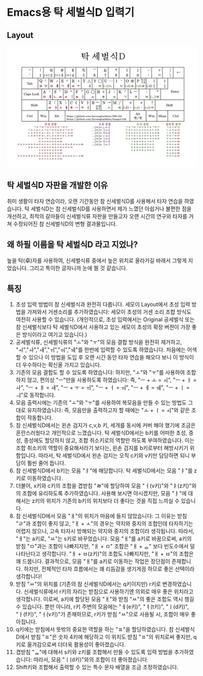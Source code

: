 # Emacs용 탁 세벌식D 입력기

## Layout

![layout_t3d.jpg](./layout_t3d.jpg)


## 탁 세벌식D 자판을 개발한 이유
취미 생활이 타자 연습이라, 오랜 기간동안 참 신세벌식D를 사용해서 타자 연습을 하였습니다. 탁 세벌식D는 참 신세벌식D를 사용하면서 제가 느꼈던 아쉽거나 불편한 점을 개선하고, 최적의 갈마들이 신세벌식류 자판을 만들고자 오랜 시간의 연구와 타자를 거쳐 수정되어진 참 신세벌식D의 변형 결과물입니다.

## 왜 하필 이름을 탁 세벌식D 라고 지었나?
높을 탁(卓)자를 사용하여, 신세벌식류 중에서 높은 위치로 올라가길 바래서 그렇게 지었습니다. 그리고 특이한 글자니까 눈에 띌 것 같습니다.

## 특징
1. 초성 입력 방법이 참 신세벌식과 완전히 다릅니다. 세모이 Layout에서 초성 입력 방법을 가져와서 거센소리를 추가하였습니다: 세모이 초성의 거센 소리 조합 방식도 여전히 사용할 수 있습니다. (개인적으로, 초성 입력에서는 Original 공세벌식 또는 참 신세벌식보다 탁 세벌식D에서 사용하고 있는 세모이 초성의 확장 버젼이 가장 좋은 방식이라고 여기고 있습니다.)
2. 공세벌식류, 신세벌식류의 "ㅗ"와 "ㅜ"의 모음 결합 방식을 완전히 제거하고, "ㅚ","ㅘ","ㅙ","ㅟ","ㅝ","ㅞ"를 한번에 입력할 수 있도록 하였습니다. 처음에는 어색할 수 있으나 이 방법을 도입 후 오랜 시간 동안 타자 연습을 해오다 보니 이 방식이 더 우수하다는 확신올 가지고 있습니다.
3. 기존의 모음 결합도 할 수 있도록 하였습니다: 하지만, "ㅗ"와 "ㅜ"를 사용하여 조합하지 않고, 편의상 "ㅡ"만을 사용하도록 하였습니다: 즉, "ㅡ + ㅗ = ㅚ", "ㅡ + ㅏ = ㅘ", "ㅡ + ㅐ = ㅙ", "ㅡ + ㅜ = ㅟ", "ㅡ + ㅓ = ㅝ", "ㅡ + ㅔ = ㅞ", "ㅡ + ㅣ = ㅢ"로 동작합니다.
4. 모음 출력시에는 기존의 "ㅗ"와 "ㅜ"를 사용하여 복모음을 만들 수 있는 방법도 그대로 유지하였습니다: 즉, 모음만을 출력하고자 할 때에는 "ㅗ + ㅣ = ㅚ"와 같은 조합이 작동합니다.
5. 참 신세벌식D에서는 왼손 검지가 c,v,b 키, 세개를 동시에 커버 해야 했기에 조금은 혼란스러웠다고 개인적으로 느꼈습니다. 탁 세벌식D에서는 b키를 어떠한 초성, 중성, 종성에도 할당하지 않고, 조합 취소키로의 역할만 하도록 부여하였습니다. 이는 조합 취소키의 역할이 중요해서라기 보다는, 왼손 검지를 b키로부터 해방시키기 위함입니다. 따라서, 탁 세벌식D에서 왼손 검지는 오직 c키와 v키만 담당하면 되니 부담이 훨씬 줄어 듭니다.
6. 참 신세벌식D에서 b키는 모음 "ㅑ"에 해당합니다. 탁 세벌식D에서는 모음 "ㅑ"를 z키로 이동하였습니다.
7. 더불어, x키와 c키의 조합을 겹받침 "ㄼ"에 할당하여 모음 "ㅓ(v키)"와 "ㅑ(z키)"와의 조합에 유리하도록 추가하였습니다. 사용해 보시면 아시겠지만, 모음 "ㅑ"에 대해서는 z키의 위치가 기존의 b키의 위치보다 더 좋다는 것을 직접 느끼실 수 있습니다.
8. 참 신세벌식D에서 모음 "ㅐ"의 위치가 마음에 들지 않았습니다: 그 이유는 받침 "ㄹ"과 조합이 좋지 않고, "ㅐ + ㅅ"의 경우는 약지와 중지의 조합인데 타자하기는 어렵지 않으나, 고속 타자시 방해되는 약지와 중지의 조합이라 생각됩니다. 따라서, "ㅐ"는 a키로, "ㅛ"는 s키로 바꾸었습니다. 모음 "ㅐ"를 a키로 바꿈으로써, a키의 받침 "ㅁ"과는 조합이 나빠지지만, "ㅐ + ㅁ" 조합은 "ㅐ + ᆯ" 보다 빈도수에서 덜 나타난다고 생각합니다. "ㅐ + ㅂ(z키)"의 조합도 나빠지지만, "ㅐ + ㅂ"의 조합은 꽤 드뭅니다. 결과적으로, 모음 "ㅐ"를 a키로 이동하는 작업은 장단점이 존재합니다. 하지만, 전체적인 타자 흐름에서는 꽤 리듬감을 생기게끔 하므로 좋은 선택이라 생각합니다!
9. 받침 "ㅆ"의 위치를 (기존의 참 신세벌식D에서는 q키이지만) r키로 변경하였습니다. 신세벌식류에서 r키의 자리는 받침으로 사용하기엔 의외로 매우 좋은 위치라고 생각합니다. 이로써, a키에 할당된 모음 "ㅐ"와 받침 "ㅆ"의 좋은 조합도 역시 챙길 수 있습니다. 뿐만 아니라, r키 주변의 모음에는 "ㅔ(e키)", "ㅕ(t키)", "ㅣ(d키)", "ㅏ(f키)", "ㅓ(v키)"가 존재하므로, r키가 받침 "ㅆ"으로 사용될 시, 조합이 매우 좋아집니다.
10. q키에는 받침에서 뜻밖의 중요한 역할을 하는 "ㅍ"을 할당하였습니다. 참 신세벌식D에서 받침 "ㅍ"은 숫자 4키에 해당하고 이 위치도 받침 "ㅍ"의 위치로써 좋지만, q키로 옮겨감으로써 더더욱 활용성이 좋아졌습니다.
11. 겹받침 "ᆶ"에 대해서 s키와 z키를 조합해서 만들 수 있도록 입력 방법을 추가하였습니다: 따라서, 모음 "ㅣ(d키)"와의 조합이 더 좋아졌습니다.
12. Shift키와 조합해서 출력할 수 있는 특수 문자 배열을 조금 조정하였습니다.

